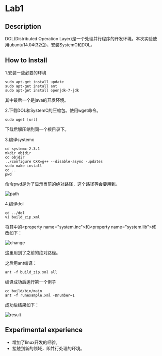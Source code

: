 # Lab1
## Description

DOL(Distributed Operation Layer)是一个处理并行程序的开发环境。本次实验使用ubuntu14.04(32位)，安装SystemC和DOL。

## How to Install
1.安装一些必要的环境

    sudo apt-get install update
    sudo apt-get install ant
    sudo apt-get install openjdk-7-jdk

其中最后一个是java的开发环境。

2.下载DOL和SystemC的压缩包。使用wget命令。

    sudo wget [url]

下载后解压缩到同一个根目录下。

3.编译systemc

    cd systemc-2.3.1
    mkdir objdir
    cd objdir
    ../configure CXX=g++ --disable-async -updates
    sudo make install
    cd ..
    pwd

命令pwd是为了显示当前的绝对路径，这个路径等会要用到。

![path](https://cl.ly/1s0u203x2k3n/download/02.png)

4.编译dol
    
    cd ../dol
    vi build_zip.xml

将其中的<property name="system.inc"\>和<property name="system.lib"\>修改如下：

![change](https://cl.ly/181F1M001A0K/download/03.png)

这里用到了之前的绝对路径。

之后用ant编译：
    
    ant -f build_zip.xml all

编译成功后运行第一个例子

    cd build/bin/main
    ant -f runexample.xml -Dnumber=1

成功后结果如下：

![result](https://cl.ly/0R2k0G1B0R3O/download/01.png)

## Experimental experience

- 增加了linux开发的经验。
- 接触到新的领域，即并行处理的环境。
